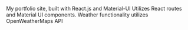 My portfolio site, built with React.js and Material-UI
Utilizes React routes and Material UI components.
Weather functionality utilizes OpenWeatherMaps API
